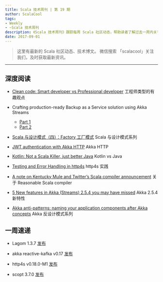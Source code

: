 ```yaml
---
title: Scala 技术周刊 | 第 19 期
author: ScalaCool
tags:
- Weekly
- ~Scala 技术周刊
description: 《Scala 技术周刊》跟踪每周 Scala 社区动态，帮助读者了解过去一周内关于 Scala 发生的事情。
date: 2017-09-01
---
```


> 这里有最新的 Scala 社区动态、技术博文。
微信搜索 「scalacool」关注我们，及时获取最新资讯。

***

## 深度阅读

- [Clean code: Smart developer vs Professional developer](https://medium.com/extend/clean-code-smart-developer-vs-professional-developer-7fc4aa9a45bc)
  工程师类型的有趣观点

- Crafting production-ready Backup as a Service solution using Akka Streams
  - [Part 1](https://medium.com/@bszwej/crafting-production-ready-backup-as-a-service-solution-using-akka-streams-130725df20cb)
  - [Part 2](https://medium.com/@bszwej/crafting-production-ready-backup-as-a-service-solution-using-akka-streams-part-2-5ac84ca45b47)

- [Scala 与设计模式（四）：Factory 工厂模式](https://scala.cool/2017/08/scala-design-patterns-4-factory/)
  Scala 与设计模式系列

- [JWT authentication with Akka HTTP](https://lazicbrano.wordpress.com/2017/08/10/jwt-authentication-with-akka-http/)
  Akka HTTP

- [Kotlin: Not a Scala Killer, just better Java](https://sidstechcafe.com/kotlin-not-a-scala-killer-just-better-java-5bf191c66019)
  Kotlin vs Java

- [Testing and Error Handling in http4s](https://medium.com/@albamus/testing-and-error-handling-in-http4s-2a05572e535d)
  http4s 实践

- [A note on Kentucky Mule and Twitter’s Scala compiler announcement](https://medium.com/@gkossakowski/a-note-on-kentucky-mule-and-twitters-scala-compiler-announcement-3294b5baf2ea)
  关于 Reasonable Scala compiler

- [5 New features in Akka (Streams) 2.5.4 you may have missed](https://softwaremill.com/akka-2.5.4-features/)
  Akka 2.5.4 新特性

- [Akka anti-patterns: naming your application components after Akka concepts](https://manuel.bernhardt.io/2017/08/26/akka-anti-patterns-naming-your-application-after-akka-concepts/)
  Akka 反设计模式系列


## 一周速递

- Lagom 1.3.7 [发布](https://www.lagomframework.com/blog/lagom-1-3-7.html)

- akka reactive-kafka v0.17 [发布](https://github.com/akka/reactive-kafka)

- http4s v0.18.0-M1 [发布](https://github.com/http4s/http4s)

- scopt 3.7.0 [发布](https://github.com/scopt/scopt/releases/tag/v3.7.0)

